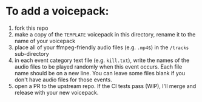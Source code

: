 # To add a voicepack:

1. fork this repo
2. make a copy of the `TEMPLATE` voicepack in this directory, rename it to the name of your voicepack
3. place all of your ffmpeg-friendly audio files (e.g. `.mp4`s) in the `/tracks` sub-directory
4. in each event category text file (e.g. `kill.txt`), write the names of the audio files to be played randomly when
   this event occurs. Each file name should be on a new line. You can leave some files blank if you don't have audio
   files for those events.
5. open a PR to the upstream repo. If the CI tests pass (WIP), I'll merge and release with your new voicepack.
